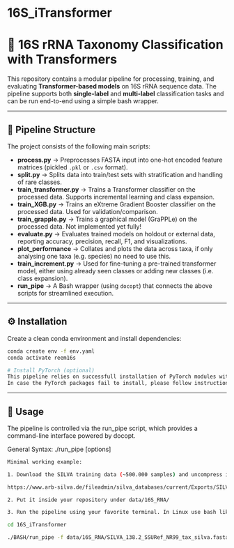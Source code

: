 # 16S_iTransformer

# 🧬 16S rRNA Taxonomy Classification with Transformers

This repository contains a modular pipeline for processing, training, and evaluating **Transformer-based models** on 16S rRNA sequence data. The pipeline supports both **single-label** and **multi-label** classification tasks and can be run end-to-end using a simple bash wrapper.  

---

## 📂 Pipeline Structure

The project consists of the following main scripts:

- **process.py** → Preprocesses FASTA input into one-hot encoded feature matrices (pickled `.pkl` or `.csv` format).  
- **split.py** → Splits data into train/test sets with stratification and handling of rare classes.  
- **train_transformer.py** → Trains a Transformer classifier on the processed data. Supports incremental learning and class expansion.
- **train_XGB.py** → Trains an eXtreme Gradient Booster classifier on the processed data. Used for validation/comparison.
- **train_grapple.py** → Trains a graphical model (GraPPLe) on the processed data. Not implemented yet fully!
- **evaluate.py** → Evaluates trained models on holdout or external data, reporting accuracy, precision, recall, F1, and visualizations.
- **plot_performance** → Collates and plots the data across taxa, if only analysing one taxa (e.g. species) no need to use this.
- **train_increment.py**  → Used for fine-tuning a pre-trained transformer model, either using already seen classes or adding new classes (i.e. class expansion).
- **run_pipe** → A Bash wrapper (using `docopt`) that connects the above scripts for streamlined execution.  

---

## ⚙️ Installation

Create a clean conda environment and install dependencies:  

```bash
conda create env -f env.yaml 
conda activate reem16s

# Install PyTorch (optional)
This pipeline relies on successfull installation of PyTorch modules with GPU support (together with the correct Nvidia CUDA version).
In case the PyTorch packages fail to install, please follow instructions from https://pytorch.org/get-started/locally/

```

---
## 🚀 Usage

The pipeline is controlled via the run_pipe script, which provides a command-line interface powered by docopt.

General Syntax:
./run_pipe <command> [options]

```bash
Minimal working example:

1. Download the SILVA training data (~500.000 samples) and uncompress it from:

https://www.arb-silva.de/fileadmin/silva_databases/current/Exports/SILVA_138.2_SSURef_NR99_tax_silva.fasta.gz

2. Put it inside your repository under data/16S_RNA/

3. Run the pipeline using your favorite terminal. In Linux use bash like this:

cd 16S_iTransformer

./BASH/run_pipe -f data/16S_RNA/SILVA_138.2_SSURef_NR99_tax_silva.fasta -n 5000 -l 100 -t 'itransformer'



